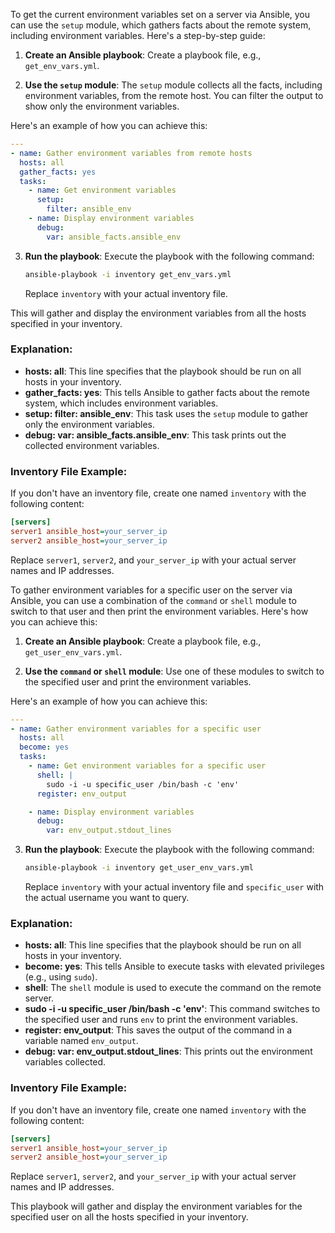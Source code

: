To get the current environment variables set on a server via Ansible, you can use the `setup` module, which gathers facts about the remote system, including environment variables. Here's a step-by-step guide:

1. **Create an Ansible playbook**:
   Create a playbook file, e.g., `get_env_vars.yml`.

2. **Use the `setup` module**:
   The `setup` module collects all the facts, including environment variables, from the remote host. You can filter the output to show only the environment variables.

Here's an example of how you can achieve this:

```yaml
---
- name: Gather environment variables from remote hosts
  hosts: all
  gather_facts: yes
  tasks:
    - name: Get environment variables
      setup:
        filter: ansible_env
    - name: Display environment variables
      debug:
        var: ansible_facts.ansible_env
```

3. **Run the playbook**:
   Execute the playbook with the following command:

   ```sh
   ansible-playbook -i inventory get_env_vars.yml
   ```

   Replace `inventory` with your actual inventory file.

This will gather and display the environment variables from all the hosts specified in your inventory.

### Explanation:

- **hosts: all**: This line specifies that the playbook should be run on all hosts in your inventory.
- **gather_facts: yes**: This tells Ansible to gather facts about the remote system, which includes environment variables.
- **setup: filter: ansible_env**: This task uses the `setup` module to gather only the environment variables.
- **debug: var: ansible_facts.ansible_env**: This task prints out the collected environment variables.

### Inventory File Example:

If you don't have an inventory file, create one named `inventory` with the following content:

```ini
[servers]
server1 ansible_host=your_server_ip
server2 ansible_host=your_server_ip
```

Replace `server1`, `server2`, and `your_server_ip` with your actual server names and IP addresses.

To gather environment variables for a specific user on the server via Ansible, you can use a combination of the `command` or `shell` module to switch to that user and then print the environment variables. Here's how you can achieve this:

1. **Create an Ansible playbook**:
   Create a playbook file, e.g., `get_user_env_vars.yml`.

2. **Use the `command` or `shell` module**:
   Use one of these modules to switch to the specified user and print the environment variables.

Here's an example of how you can achieve this:

```yaml
---
- name: Gather environment variables for a specific user
  hosts: all
  become: yes
  tasks:
    - name: Get environment variables for a specific user
      shell: |
        sudo -i -u specific_user /bin/bash -c 'env'
      register: env_output

    - name: Display environment variables
      debug:
        var: env_output.stdout_lines
```

3. **Run the playbook**:
   Execute the playbook with the following command:

   ```sh
   ansible-playbook -i inventory get_user_env_vars.yml
   ```

   Replace `inventory` with your actual inventory file and `specific_user` with the actual username you want to query.

### Explanation:

- **hosts: all**: This line specifies that the playbook should be run on all hosts in your inventory.
- **become: yes**: This tells Ansible to execute tasks with elevated privileges (e.g., using `sudo`).
- **shell**: The `shell` module is used to execute the command on the remote server.
- **sudo -i -u specific_user /bin/bash -c 'env'**: This command switches to the specified user and runs `env` to print the environment variables.
- **register: env_output**: This saves the output of the command in a variable named `env_output`.
- **debug: var: env_output.stdout_lines**: This prints out the environment variables collected.

### Inventory File Example:

If you don't have an inventory file, create one named `inventory` with the following content:

```ini
[servers]
server1 ansible_host=your_server_ip
server2 ansible_host=your_server_ip
```

Replace `server1`, `server2`, and `your_server_ip` with your actual server names and IP addresses.

This playbook will gather and display the environment variables for the specified user on all the hosts specified in your inventory.
